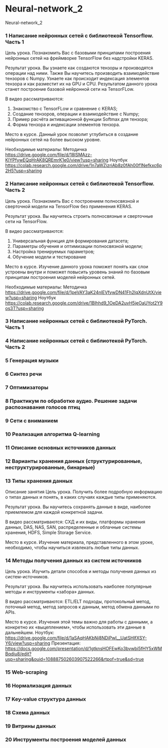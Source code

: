 # Neural-network_2
Neural-network_2


### 1	Написание нейронных сетей с библиотекой Tensorflow. Часть 1

Цель урока.
Познакомить Вас с базовыми принципами построения нейронных сетей на фреймворке TensorFlow без надстройки KERAS. 

Результат урока.
Вы узнаете как создаются тензоры и производятся операции над ними. Также Вы  научитесь производить взаимодействие тензоров с Numpy. Узнаете как происходит индексация элементов тензора и как разместит их на GPU и CPU. Результатом данного урока станет построение базовой нейронной сети на TensorFLow. 

В видео рассматриваются: 
1. Знакомство с TensorFLow и сравнение с KERAS; 
2. Создание тензоров, операции и взаимодействие с Numpy; 
3. Пример расчёта активационной функции Softmax для тензора; 
4. Форма тензора и индексации элементов тензора.

Место в курсе.
Данный урок позволит углубиться в создание нейронных сетей на более высоком уровне. 

Необходимые материалы:
Методичка https://drive.google.com/file/d/18lSMAzz-KIYPfywEQqHrAK8QREmrK1e0/view?usp=sharing
Ноутбук https://colab.research.google.com/drive/1n7aWZizriAb8z0fAh00f1Nefkxc6p2H5?usp=sharing


### 2	Написание нейронных сетей с библиотекой Tensorflow. Часть 2

Цель урока.
Познакомить Вас с построением полносвязной и сверточной модели на TensorFlow без применения KERAS. 

Результат урока.
Вы научитесь строить полносвязные и сверточные сети на TensorFlow. 

В видео рассматриваются:
1. Универсальная функция для формирования датасета;
2. Параметры обучения и оптимизации полносвязной модели;
3. Настройка тренируемых параметров;
4. Обучение модели и тестирование

Место в курсе.
Изучение данного урока поможет понять как слои устроены внутри и поможет повысить уровень знаний по базовым принципам построения моделей нейронных сетей. 

Необходимые материалы:
Методичка https://drive.google.com/file/d/1peVAY3aK24nlEVfywDN41Fh2lqXdnUtX/view?usp=sharing
Ноутбук https://colab.research.google.com/drive/1Blhhd9_1OeDA2uvH5jeOaUYot2Y9os3T?usp=sharing


### 3	Написание нейронных сетей с библиотекой PyTorch. Часть 1



### 4	Написание нейронных сетей с библиотекой PyTorch. Часть 2


### 5 Генерация музыки


### 6 Синтез речи

### 7	Оптимизаторы

### 8	Практикум по обработке аудио. Решение задачи распознавания голосов птиц

### 9	Сети с вниманием

### 10	Реализация алгоритма Q-learning

### 11	Описание основных источников данных

### 12	Варианты хранения данных (структурированные, неструктурированные, бинарные)

### 13	Типы хранения данных

Описание занятия
Цель урока.
Получить более подробную информацию о типах данных и понять, в каких случаях каждые типы применяются.

Результат урока.
Вы научитесь сохранять данные в виде, наиболее приемлемом для каждой конкретной задачи.

В видео рассматриваются: СХД и их виды, платформы хранения данных, DAS, NAS, SAN, распределенные и облачные системы хранения, HDFS, Simple Storage Service.

Место в курсе.
Изучение материала, представленного в этом уроке, необходимо, чтобы научиться извлекать любые типы данных.

### 14	Методы получения данных из систем источников

Цель урока.
Изучить детали способов и методы получения данных из систем-источников.

Результат урока.
Вы научитесь использовать наиболее популярные методы и инструменты «забора» данных.

В видео рассматриваются: ETL/ELT подходы, протокольный метод, поточный метод, метод запросов к данным, метод обмена данными по APls.

Место в курсе.
Изучения этой темы важно для работы с данными, а конкретно их «выцеплением», чтобы использовать эти данные в дальнейшем.
Ноутбук: https://drive.google.com/file/d/1aSAqHAKbNj8NDiPwI__UatSHIfXSY-Y6/view?usp=sharing
Презентация: https://docs.google.com/presentation/d/1gtknsHOFEwKo3bvwbi5fHY5xWMBqdiu8/edit?usp=sharing&ouid=108887502603907522266&rtpof=true&sd=true


### 15	Web-scraping

### 16	Нормализация данных

### 17	Key-value структура данных

### 18	Схема данных

### 19	Витрины данных

### 20	Инструменты построения моделей данных
